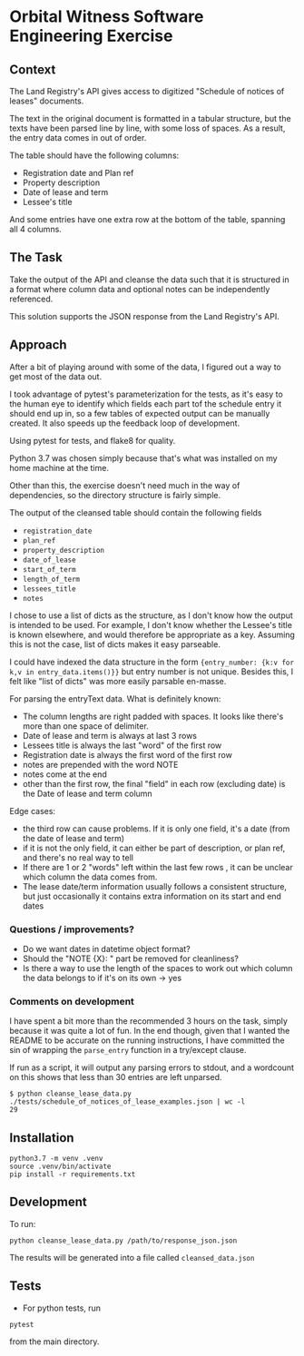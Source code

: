 # Orbital Witness Software Engineering Exercise

## Context
The Land Registry's API gives access to digitized "Schedule of notices of leases" documents.

The text in the original document is formatted in a tabular structure, but the texts have been
parsed line by line, with some loss of spaces.  As a result, the entry data comes in out of order.

The table should have the following columns:
* Registration date and Plan ref
* Property description
* Date of lease and term
* Lessee's title

And some entries have one extra row at the bottom of the table, spanning all 4 columns.

## The Task
Take the output of the API and cleanse the data such that it is structured in a format
where column data and optional notes can be independently referenced.

This solution supports the JSON response from the Land Registry's API.


## Approach

After a bit of playing around with some of the data, I figured out a way to get most of the data out.

I took advantage of pytest's parameterization for the tests, as it's easy to the human eye
to identify which fields each part tof the schedule entry it should end up in, so a few
tables of expected output can be manually created.
It also speeds up the feedback loop of development.

Using pytest for tests, and flake8 for quality.

Python 3.7 was chosen simply because that's what was installed on my home machine at the time.

Other than this, the exercise doesn't need much in the way of dependencies, 
so the directory structure is fairly simple.


The output of the cleansed table should contain the following fields

* `registration_date`
* `plan_ref`
* `property_description`
* `date_of_lease`
* `start_of_term`
* `length_of_term`
* `lessees_title`
* `notes`

I chose to use a list of dicts as the structure, as I don't know how the output is intended to be used.
For example, I don't know whether the Lessee's title is known elsewhere, and would therefore be
appropriate as a key. Assuming this is not the case, list of dicts makes it easy parseable.

I could have indexed the data structure in the form
`{entry_number: {k:v for k,v in entry_data.items()}}`
but entry number is not unique. Besides this, I felt like "list of dicts" was more easily parsable en-masse.


For parsing the entryText data. What is definitely known:
* The column lengths are right padded with spaces. It looks like there's more than one space of delimiter.
* Date of lease and term is always at last 3 rows
* Lessees title is always the last "word" of the first row
* Registration date is always the first word of the first row
* notes are prepended with the word NOTE
* notes come at the end
* other than the first row, the final "field" in each row (excluding date) is the Date of lease and term column 

Edge cases:
* the third row can cause problems. If it is only one field, it's a date (from the date of lease and term)
* if it is not the only field, it can either be part of description, or plan ref, and there's no real way to tell
* If there are 1 or 2 "words" left within the last few rows , it can be unclear which column the data comes from.
* The lease date/term information usually follows a consistent structure, but just occasionally it contains extra information on its start and end dates


### Questions / improvements?

* Do we want dates in datetime object format?
* Should the "NOTE {X}: " part be removed for cleanliness?
* Is there a way to use the length of the spaces to work out which column the data belongs to if it's on its own -> yes


### Comments on development
I have spent a bit more than the recommended 3 hours on the task, simply because it was quite a lot of fun.
In the end though, given that I wanted the README to be accurate on the running instructions, I have committed the sin of
wrapping the `parse_entry` function in a try/except clause.

If run as a script, it will output any parsing errors to stdout, and a wordcount on this shows that less than 30 entries
are left unparsed.
```
$ python cleanse_lease_data.py ./tests/schedule_of_notices_of_lease_examples.json | wc -l
29
```



## Installation

```
python3.7 -m venv .venv
source .venv/bin/activate
pip install -r requirements.txt
```


## Development
To run:
```
python cleanse_lease_data.py /path/to/response_json.json
```

The results will be generated into a file called `cleansed_data.json`


## Tests

* For python tests, run 
```
pytest
```
from the main directory.


